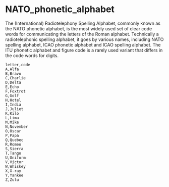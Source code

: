 # NATO_phonetic_alphabet
The (International) Radiotelephony Spelling Alphabet, commonly known as the NATO phonetic alphabet, is the most widely used set of clear code words for communicating the letters of the Roman alphabet. 
Technically a radiotelephonic spelling alphabet, it goes by various names,
including NATO spelling alphabet, ICAO phonetic alphabet and ICAO spelling alphabet.
The ITU phonetic alphabet and figure code is a rarely used variant that differs in the code words for digits.

```
letter,code
A,Alfa
B,Bravo
C,Charlie
D,Delta
E,Echo
F,Foxtrot
G,Golf
H,Hotel
I,India
J,Juliet
K,Kilo
L,Lima
M,Mike
N,November
O,Oscar
P,Papa
Q,Quebec
R,Romeo
S,Sierra
T,Tango
U,Uniform
V,Victor
W,Whiskey
X,X-ray
Y,Yankee
Z,Zulu
```

